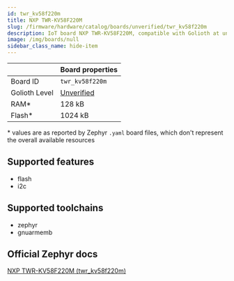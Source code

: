```yaml
---
id: twr_kv58f220m
title: NXP TWR-KV58F220M
slug: /firmware/hardware/catalog/boards/unverified/twr_kv58f220m
description: IoT board NXP TWR-KV58F220M, compatible with Golioth at unverified level.
image: /img/boards/null
sidebar_class_name: hide-item
---
```


[//]: # (This is an auto-generated file, do not edit! Changes to it will be lost upon re-generation)



|                | Board properties     |
| -------------  | -------------------- |
| Board ID       | `twr_kv58f220m` |
| Golioth Level  | [Unverified](/firmware/hardware#unverified-boards) |
| RAM*           | 128 kB |
| Flash*         | 1024 kB |

\* values are as reported by Zephyr `.yaml` board files, which don't represent the overall available resources



## Supported features

* flash
* i2c

## Supported toolchains

* zephyr
* gnuarmemb

## Official Zephyr docs

[NXP TWR-KV58F220M (twr_kv58f220m)](https://docs.zephyrproject.org/latest/boards/nxp/twr_kv58f220m/doc/index.html)
